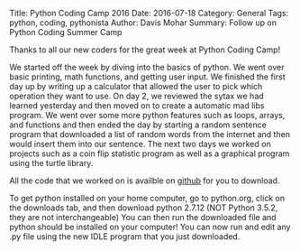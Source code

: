 Title: Python Coding Camp 2016
Date: 2016-07-18 
Category: General
Tags: python, coding, pythonista
Author: Davis Mohar
Summary: Follow up on Python Coding Summer Camp


Thanks to all our new coders for the great week at Python Coding Camp!

We started off the week by diving into the basics of python. We went over basic printing, math functions, and getting user input. We finished the first day up by writing up a calculator that allowed the user to pick which operation they want to use. On day 2, we reviewed the sytax we had learned yesterday and then moved on to create a automatic mad libs program. We went over some more python features such as loops, arrays, and functions and then ended the day by starting a random sentence program that downloaded a list of random words from the internet and then would insert them into our sentence. The next two days we worked on projects such as a coin flip statistic program as well as a graphical program using the turtle library. 

All the code that we worked on is availble on [github](https://github.com/davismohar/techempython) for you to download. 

To get python installed on your home computer, go to python.org, click on the downloads tab, and then download python 2.7.12 (NOT Python 3.5.2, they are not interchangeable)
You can then run the downloaded file and python should be installed on your computer! You can now run and edit any .py file using the new IDLE program that you just downloaded.

